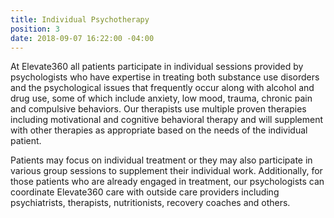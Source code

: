 ```yaml
---
title: Individual Psychotherapy
position: 3
date: 2018-09-07 16:22:00 -04:00
---
```


At Elevate360 all patients participate in individual sessions provided by psychologists who have expertise in treating both substance use disorders and the psychological issues that frequently occur along with alcohol and drug use, some of which include anxiety, low mood, trauma, chronic pain and compulsive behaviors.  Our therapists use multiple proven therapies including motivational and cognitive behavioral therapy and will supplement with other therapies as appropriate based on the needs of the individual patient. 

Patients may focus on individual treatment or they may also participate in various group sessions to supplement their individual work.  Additionally, for those patients who are already engaged in treatment, our psychologists can coordinate Elevate360 care with outside care providers including psychiatrists, therapists, nutritionists, recovery coaches and others. 